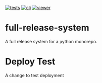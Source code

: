 [![tests](https://github.com/renz0ca/full-release-system/actions/workflows/tests.yml/badge.svg)](https://github.com/renz0ca/full-release-system/actions/workflows/tests.yml)
[![cli](https://github.com/renz0ca/full-release-system/actions/workflows/deploy-cli.yml/badge.svg)](https://github.com/renz0ca/full-release-system/actions/workflows/deploy-cli.yml)
[![viewer](https://github.com/renz0ca/full-release-system/actions/workflows/deploy-viewer.yml/badge.svg)](https://github.com/renz0ca/full-release-system/actions/workflows/deploy-viewer.yml)

# full-release-system
A full release system for a python monorepo.

# Deploy Test
A change to test deployment
